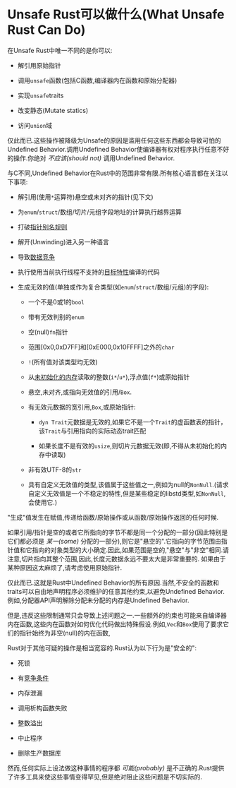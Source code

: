 # Unsafe Rust可以做什么(What Unsafe Rust Can Do)

在Unsafe Rust中唯一不同的是你可以:

- 解引用原始指针

- 调用`unsafe`函数(包括C函数,编译器内在函数和原始分配器)

- 实现`unsafe`traits

- 改变静态(Mutate statics)

- 访问`union`域

仅此而已.这些操作被降级为Unsafe的原因是滥用任何这些东西都会导致可怕的Undefined Behavior.调用Undefined Behavior使编译器有权对程序执行任意不好的操作.你绝对 *不应该(should not)* 调用Undefined Behavior.

与C不同,Undefined Behavior在Rust中的范围非常有限.所有核心语言都在关注以下事项:

- 解引用(使用`*`运算符)悬空或未对齐的指针(见下文)

- 为`enum`/`struct`/数组/切片/元组字段地址的计算执行越界运算

- 打破[指针别名规则](https://github.com/rust-lang-nursery/nomicon/blob/master/src/references.html)

- 解开(Unwinding)进入另一种语言

- 导致[数据竞争](https://github.com/rust-lang-nursery/nomicon/blob/master/src/races.html)

- 执行使用当前执行线程不支持的[目标特性](https://doc.rust-lang.org/reference/attributes/codegen.html#the-target_feature-attribute)编译的代码

- 生成无效的值(单独或作为复合类型(如`enum`/`struct`/数组/元组)的字段):
  - 一个不是0或1的`bool`
  
  - 带有无效判别的`enum`
  
  - 空(null)`fn`指针
  
  - 范围[0x0,0xD7FF]和[0xE000,0x10FFFF]之外的`char`
  
  - `!`(所有值对该类型均无效)

  - 从[未初始化的内存](https://github.com/rust-lang-nursery/nomicon/blob/master/src/uninitialized.html)读取的整数(`i*`/`u*`),浮点值(`f*`)或原始指针

  - 悬空,未对齐,或指向无效值的引用/`Box`.
  
  - 有无效元数据的宽引用,`Box`,或原始指针:
    - `dyn Trait`元数据是无效的,如果它不是一个`Trait`的虚函数表的指针，该`Trait`与引用指向的实际动态trait匹配

    - 如果长度不是有效的`usize`,则切片元数据无效(即,不得从未初始化的内存中读取)
  
  - 非有效UTF-8的`str`

  - 具有自定义无效值的类型,该值属于这些值之一,例如为null的`NonNull`.(请求自定义无效值是一个不稳定的特性,但是某些稳定的libstd类型,如`NonNull`,会使用它.)

"生成"值发生在赋值,传递给函数/原始操作或从函数/原始操作返回的任何时候.

如果引用/指针是空的或者它所指向的字节不都是同一个分配的一部分(因此特别是它们都必须是 *某一(some)* 分配的一部分),则它是"悬空的".它指向的字节范围由指针值和它指向的对象类型的大小确定.因此,如果范围是空的,"悬空"与"非空"相同.请注意,切片指向其整个范围,因此,长度元数据永远不要太大是非常重要的. 如果由于某种原因这太麻烦了,请考虑使用原始指针.

仅此而已.这就是Rust中Undefined Behavior的所有原因.当然,不安全的函数和traits可以自由地声明程序必须维护的任意其他约束,以避免Undefined Behavior.例如,分配器API声明解除分配未分配的内存是Undefined Behavior.

但是,违反这些限制通常只会导致上述问题之一.一些额外的约束也可能来自编译器内在函数,这些内在函数对如何优化代码做出特殊假设.例如,`Vec`和`Box`使用了要求它们的指针始终为非空(null)的内在函数,

Rust对于其他可疑的操作是相当宽容的.Rust认为以下行为是"安全的":

- 死锁

- 有[竞争条件](https://github.com/rust-lang-nursery/nomicon/blob/master/src/races.html)

- 内存泄漏

- 调用析构函数失败

- 整数溢出

- 中止程序

- 删除生产数据库

然而,任何实际上设法做这种事情的程序都 *可能(probably)* 是不正确的.Rust提供了许多工具来使这些事情变得罕见,但是绝对阻止这些问题是不切实际的.
